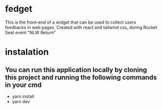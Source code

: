 # fedget
This is the front-end of a widget that can be used to collect users feedbacks in web pages. Created with react and tailwind css, during Rocket Seat event "NLW Return"

# instalation
## You can run this application locally by cloning this project and running the following commands in your cmd
- yarn install
- yarn dev
